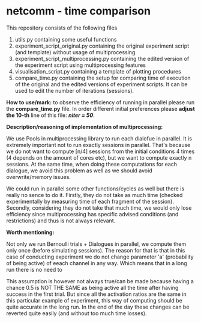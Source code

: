 # netcomm - time comparison
This repository consists of the following files

 1. utils.py containing some useful functions
 2. experiment_script_original.py containing the original experiment script (and template) without usage of multiprocessing
 3. experiment_script_multiprocessing.py containing the edited version of the experiment script using multiprocessing features
 4. visualisation_script.py containing a template of plotting procedures
 5. compare_time.py containing the setup for comparing time of execution of the original and the edited versions of experiment scripts. It can be used to edit the number of iterations (sessions).

<b>How to use/mark:</b> to observe the efficiency of running in parallel please run the <b>compare_time.py</b> file. In order different initial preferences please <b>adjust the 10-th</b> line of this file: <i><b>niter = 50</b></i>.




<b>Description/reasoning of implementation of multiprocessing:</b>

We use Pools in multiprocessing library to run each dialofue in parallel. It is extremely important not to run exactly sessions in parallel.
That's because we do not want to compute [n/4] sessions from the initial conditions 4 times (4 depends on the amount of cores etc),
but we want to compute exactly n sessions. 
At the same time, when doing these computations for each dialogue, we avoid this problem as well as we should avoid overwrite/memory issues. 

We could run in parallel some other functions/cycles as well but there is really no sence to do it. Firstly, they do not take as much time (checked experimentally 
by measuring time of each fragment of the session). Secondly, considering they do not take that much time, we would only lose efficiency since multiprocessing 
has specific advised conditions (and restrictions) and thus is not always relevant.



<b>Worth mentioning: </b>

Not only we run Bernoulli trials + Dialogues in parallel, we compute them only once (before simulating sessions). The reason for that is that in this case of conducting experiment
we do not change parameter 'a' (probability of being active) of eeach channel in any way. Which means that in a long run there is no need to 

This assumption is however not always true/can be made because having a chance 0.5 is NOT THE SAME as being active all the time after having success in the first trial. 
But since all the activation ratios are the same in this particular example of experiment, this way of computing should be quite accurate in the long run.
In the end of the day these changes can be reverted quite easily (and without too much time losses).

